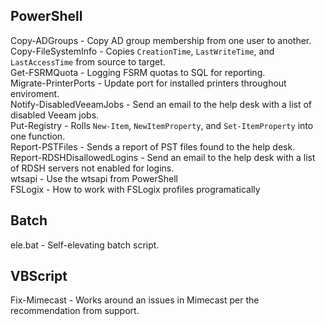 ## PowerShell
Copy-ADGroups - Copy AD group membership from one user to another.  
Copy-FileSystemInfo - Copies `CreationTime`, `LastWriteTime`, and `LastAccessTime` from source to target.  
Get-FSRMQuota - Logging FSRM quotas to SQL for reporting.  
Migrate-PrinterPorts - Update port for installed printers throughout enviroment.  
Notify-DisabledVeeamJobs - Send an email to the help desk with a list of disabled Veeam jobs.  
Put-Registry - Rolls `New-Item`, `NewItemProperty`, and `Set-ItemProperty` into one function.  
Report-PSTFiles - Sends a report of PST files found to the help desk.  
Report-RDSHDisallowedLogins - Send an email to the help desk with a list of RDSH servers not enabled for logins.  
wtsapi - Use the wtsapi from PowerShell  
FSLogix - How to work with FSLogix profiles programatically

## Batch
ele.bat - Self-elevating batch script.

## VBScript
Fix-Mimecast - Works around an issues in Mimecast per the recommendation from support.
